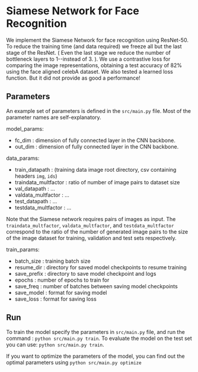 # Siamese Network for Face Recognition


We implement the Siamese Network for face recognition using ResNet-50. To reduce the training time (and data required) we freeze all but the last stage of the ResNet. ( Even the last stage we reduce the number of bottleneck layers to 1--instead of 3. ). We use a contrastive loss for comparing the image representations, obtaining a test accuracy of 82% using the face aligned celebA dataset. We also tested a learned loss function. But it did not provide as good a performance!


## Parameters 

An example set of parameters is defined in the `src/main.py` file. Most of the parameter names are self-explanatory. 

model_params:
- fc_dim : dimension of fully connected layer in the CNN backbone.
- out_dim :  dimension of fully connected layer in the CNN backbone.

data_params:
- train_datapath : (training data image root directory, csv containing headers `img`, `ids`)
- traindata_multfactor : ratio of number of image pairs to dataset size
- val_datapath : ...
- valdata_multfactor : ...
- test_datapath : ...
- testdata_multfactor : ...

Note that the Siamese network requires pairs of images as input.  The `traindata_multfactor`, `valdata_multfactor`, and `testdata_multfactor` correspond to the ratio of the number of generated image pairs to the size of the image dataset for training, validation and test sets respectively.

train_params:
- batch_size : training batch size
- resume_dir : directory for saved model checkpoints to resume training
- save_prefix : directory to save model checkpoint and logs
- epochs : number of epochs to train for
- save_freq : number of batches between saving model checkpoints
- save_model : format for saving model
- save_loss : format for saving loss

## Run

To train the model specify the parameters in `src/main.py` file, and run the command :  `python src/main.py train`. To evaluate the model on the test set you can use: `python src/main.py train`. 

If you want to optimize the parameters of the model, you can find out the optimal parameters using `python src/main.py optimize`